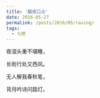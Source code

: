 ```yaml
---
title: '醒夜口占'
date: 2016-05-27
permalink: /posts/2016/05/raving/
tags:
  - 七绝
---
```


夜湿头重不堪睡，

长街行处又西风。

无人解我春秋笔，

背月吟诗问路灯。



 
